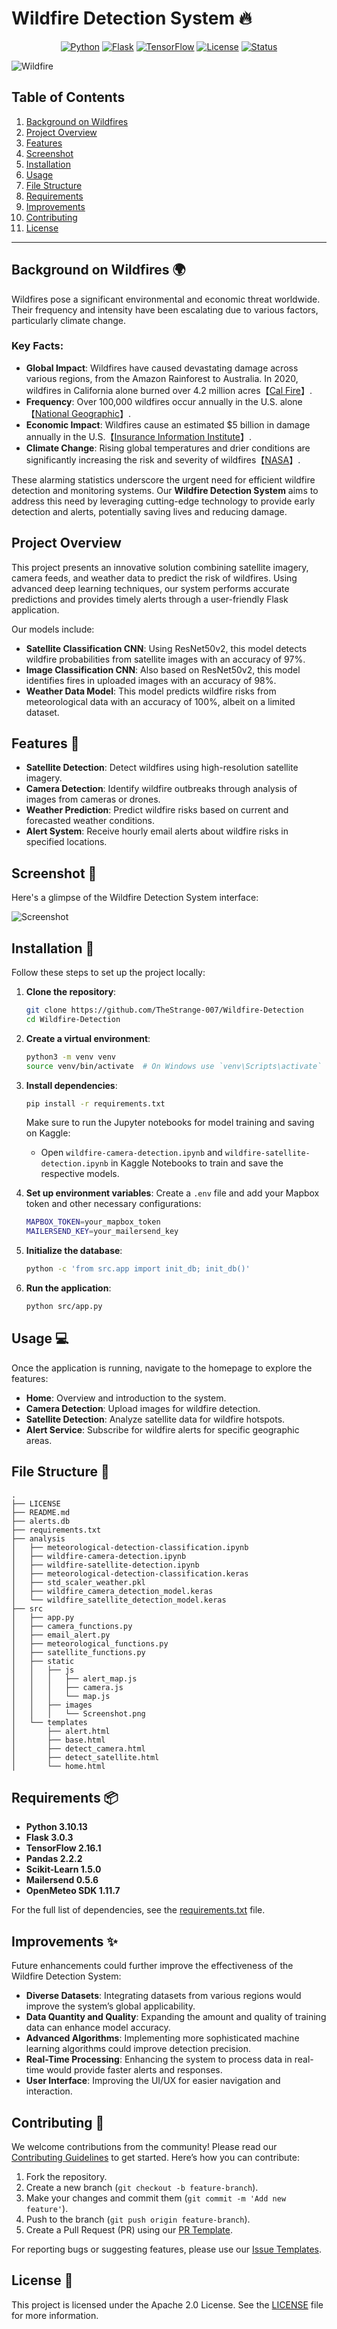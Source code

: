 # Wildfire Detection System 🔥

<div align="center">
  
[![Python](https://img.shields.io/badge/Python-3.10.13-blue.svg?logo=python)](https://www.python.org/downloads/release/python-31013/)
[![Flask](https://img.shields.io/badge/Flask-3.0.3-lightgrey.svg?logo=flask)](https://flask.palletsprojects.com/en/3.0.x/)
[![TensorFlow](https://img.shields.io/badge/TensorFlow-2.16.1-orange.svg?logo=tensorflow)](https://www.tensorflow.org/)
[![License](https://img.shields.io/badge/License-Apache%202.0-green.svg)](LICENSE)
[![Status](https://img.shields.io/badge/Status-Active-brightgreen.svg)](https://github.com/username/repo)

</div>

![Wildfire](https://medforest.net/wp-content/uploads/2019/03/forest-fire-2268725_1280.jpg)

## Table of Contents

1. [Background on Wildfires](#background-on-wildfires)
2. [Project Overview](#project-overview)
3. [Features](#features)
4. [Screenshot](#screenshot)
5. [Installation](#installation)
6. [Usage](#usage)
7. [File Structure](#file-structure)
8. [Requirements](#requirements)
9. [Improvements](#improvements)
10. [Contributing](#contributing)
11. [License](#license)

---

## Background on Wildfires 🌍

Wildfires pose a significant environmental and economic threat worldwide. Their frequency and intensity have been escalating due to various factors, particularly climate change.

### Key Facts:

- **Global Impact**: Wildfires have caused devastating damage across various regions, from the Amazon Rainforest to Australia. In 2020, wildfires in California alone burned over 4.2 million acres【[Cal Fire](https://www.fire.ca.gov/incidents/2020/)】.
- **Frequency**: Over 100,000 wildfires occur annually in the U.S. alone【[National Geographic](https://www.nationalgeographic.com/environment/article/wildfires)】.
- **Economic Impact**: Wildfires cause an estimated $5 billion in damage annually in the U.S.【[Insurance Information Institute](https://www.iii.org/fact-statistic/facts-statistics-wildfires)】.
- **Climate Change**: Rising global temperatures and drier conditions are significantly increasing the risk and severity of wildfires【[NASA](https://climate.nasa.gov/news/2878/the-link-between-climate-change-and-wildfires/)】.

These alarming statistics underscore the urgent need for efficient wildfire detection and monitoring systems. Our **Wildfire Detection System** aims to address this need by leveraging cutting-edge technology to provide early detection and alerts, potentially saving lives and reducing damage.

## Project Overview

This project presents an innovative solution combining satellite imagery, camera feeds, and weather data to predict the risk of wildfires. Using advanced deep learning techniques, our system performs accurate predictions and provides timely alerts through a user-friendly Flask application. 

Our models include:
- **Satellite Classification CNN**: Using ResNet50v2, this model detects wildfire probabilities from satellite images with an accuracy of 97%.
- **Image Classification CNN**: Also based on ResNet50v2, this model identifies fires in uploaded images with an accuracy of 98%.
- **Weather Data Model**: This model predicts wildfire risks from meteorological data with an accuracy of 100%, albeit on a limited dataset.

## Features 🌟

- **Satellite Detection**: Detect wildfires using high-resolution satellite imagery.
- **Camera Detection**: Identify wildfire outbreaks through analysis of images from cameras or drones.
- **Weather Prediction**: Predict wildfire risks based on current and forecasted weather conditions.
- **Alert System**: Receive hourly email alerts about wildfire risks in specified locations.

## Screenshot 📸

Here's a glimpse of the Wildfire Detection System interface:

![Screenshot](src/static/images/Screenshot.png)

## Installation 🚀

Follow these steps to set up the project locally:

1. **Clone the repository**:
   ```bash
   git clone https://github.com/TheStrange-007/Wildfire-Detection
   cd Wildfire-Detection
   ```

2. **Create a virtual environment**:
   ```bash
   python3 -m venv venv
   source venv/bin/activate  # On Windows use `venv\Scripts\activate`
   ```

3. **Install dependencies**:
   ```bash
   pip install -r requirements.txt
   ```

   Make sure to run the Jupyter notebooks for model training and saving on Kaggle:
   - Open `wildfire-camera-detection.ipynb` and `wildfire-satellite-detection.ipynb` in Kaggle Notebooks to train and save the respective models.

4. **Set up environment variables**:
   Create a `.env` file and add your Mapbox token and other necessary configurations:
   ```bash
   MAPBOX_TOKEN=your_mapbox_token
   MAILERSEND_KEY=your_mailersend_key
   ```

5. **Initialize the database**:
   ```bash
   python -c 'from src.app import init_db; init_db()'
   ```

6. **Run the application**:
   ```bash
   python src/app.py
   ```

## Usage 💻

Once the application is running, navigate to the homepage to explore the features:

- **Home**: Overview and introduction to the system.
- **Camera Detection**: Upload images for wildfire detection.
- **Satellite Detection**: Analyze satellite data for wildfire hotspots.
- **Alert Service**: Subscribe for wildfire alerts for specific geographic areas.

## File Structure 📁

```
.
├── LICENSE
├── README.md
├── alerts.db
├── requirements.txt
├── analysis
│   ├── meteorological-detection-classification.ipynb
│   ├── wildfire-camera-detection.ipynb
│   ├── wildfire-satellite-detection.ipynb
│   ├── meteorological-detection-classification.keras
│   ├── std_scaler_weather.pkl
│   ├── wildfire_camera_detection_model.keras
│   └── wildfire_satellite_detection_model.keras
├── src
│   ├── app.py
│   ├── camera_functions.py
│   ├── email_alert.py
│   ├── meteorological_functions.py
│   ├── satellite_functions.py
│   ├── static
│   │   ├── js
│   │   │   ├── alert_map.js
│   │   │   ├── camera.js
│   │   │   └── map.js
│   │   ├── images
│   │   │   └── Screenshot.png
│   └── templates
│       ├── alert.html
│       ├── base.html
│       ├── detect_camera.html
│       ├── detect_satellite.html
│       └── home.html
```

## Requirements 📦

- **Python 3.10.13**
- **Flask 3.0.3**
- **TensorFlow 2.16.1**
- **Pandas 2.2.2**
- **Scikit-Learn 1.5.0**
- **Mailersend 0.5.6**
- **OpenMeteo SDK 1.11.7**

For the full list of dependencies, see the [requirements.txt](requirements.txt) file.

## Improvements ✨

Future enhancements could further improve the effectiveness of the Wildfire Detection System:

- **Diverse Datasets**: Integrating datasets from various regions would improve the system’s global applicability.
- **Data Quantity and Quality**: Expanding the amount and quality of training data can enhance model accuracy.
- **Advanced Algorithms**: Implementing more sophisticated machine learning algorithms could improve detection precision.
- **Real-Time Processing**: Enhancing the system to process data in real-time would provide faster alerts and responses.
- **User Interface**: Improving the UI/UX for easier navigation and interaction.

## Contributing 🤝

We welcome contributions from the community! Please read our [Contributing Guidelines](CONTRIBUTING.md) to get started. Here’s how you can contribute:

1. Fork the repository.
2. Create a new branch (`git checkout -b feature-branch`).
3. Make your changes and commit them (`git commit -m 'Add new feature'`).
4. Push to the branch (`git push origin feature-branch`).
5. Create a Pull Request (PR) using our [PR Template](.github/PULL_REQUEST_TEMPLATE.md).

For reporting bugs or suggesting features, please use our [Issue Templates](.github/ISSUE_TEMPLATE/bug_report.md).

## License 📜

This project is licensed under the Apache 2.0 License. See the [LICENSE](LICENSE) file for more information.
